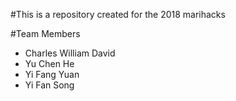 #This is a repository created for the 2018 marihacks

#Team Members
* Charles William David
* Yu Chen He
* Yi Fang Yuan
* Yi Fan Song